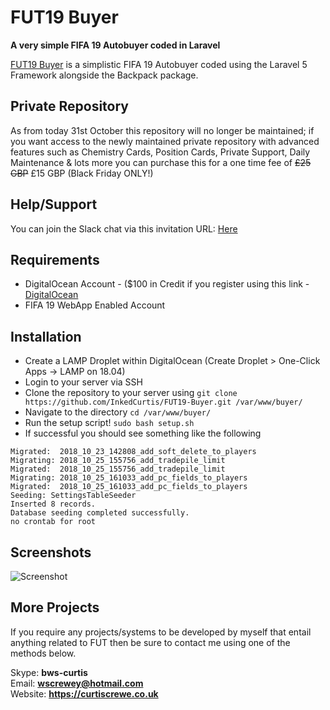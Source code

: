 # FUT19 Buyer

**A very simple FIFA 19 Autobuyer coded in Laravel**

[FUT19 Buyer](https://github.com/InkedCurtis/FUT19-Buyer) is a simplistic FIFA 19 Autobuyer coded using the Laravel 5 Framework alongside the Backpack package.

## Private Repository

As from today 31st October this repository will no longer be maintained; if you want access to the newly maintained private repository with advanced features such as Chemistry Cards, Position Cards, Private Support, Daily Maintenance & lots more you can purchase this for a one time fee of ~~£25 GBP~~ £15 GBP (Black Friday ONLY!)

## Help/Support

You can join the Slack chat via this invitation URL: [Here](https://join.slack.com/t/fut19buyer/shared_invite/enQtNDY1NDcwNjk0MzY4LWUwNjY0YWU0ZGJjZGYzY2MyYWExZTY4Y2MyOGMzM2Q2NGVmYzlkNTIzMjljZGQ5MDRjYWE5MTZiNzY4NGUzNGQ)

## Requirements

* DigitalOcean Account - ($100 in Credit if you register using this link - [DigitalOcean](https://m.do.co/c/96b227b93ca5)
* FIFA 19 WebApp Enabled Account

## Installation

* Create a LAMP Droplet within DigitalOcean (Create Droplet > One-Click Apps -> LAMP on 18.04)
* Login to your server via SSH
* Clone the repository to your server using `git clone https://github.com/InkedCurtis/FUT19-Buyer.git /var/www/buyer/`
* Navigate to the directory `cd /var/www/buyer/`
* Run the setup script! `sudo bash setup.sh`
* If successful you should see something like the following
```
Migrated:  2018_10_23_142808_add_soft_delete_to_players
Migrating: 2018_10_25_155756_add_tradepile_limit
Migrated:  2018_10_25_155756_add_tradepile_limit
Migrating: 2018_10_25_161033_add_pc_fields_to_players
Migrated:  2018_10_25_161033_add_pc_fields_to_players
Seeding: SettingsTableSeeder
Inserted 8 records.
Database seeding completed successfully.
no crontab for root
```

## Screenshots

![Screenshot](https://i.imgur.com/4kBLiIp.png)

## More Projects
If you require any projects/systems to be developed by myself that entail anything related to FUT then be sure to contact me using one of the methods below.

Skype: <strong>bws-curtis</strong><br/>
Email: <strong>wscrewey@hotmail.com</strong><br/>
Website: <strong>https://curtiscrewe.co.uk</strong>
